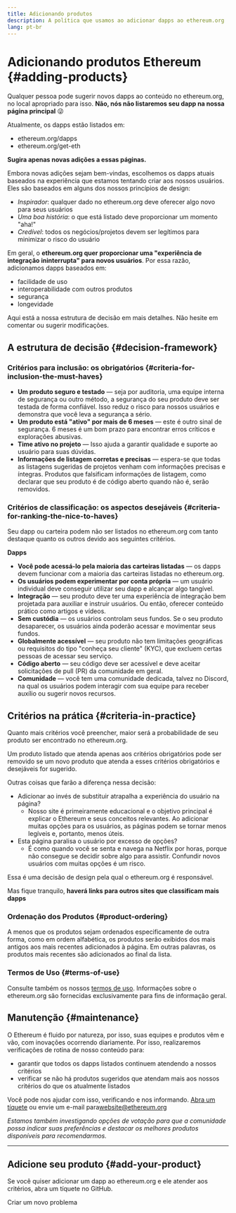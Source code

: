 ```yaml
---
title: Adicionando produtos
description: A política que usamos ao adicionar dapps ao ethereum.org
lang: pt-br
---
```


# Adicionando produtos Ethereum {#adding-products}

Qualquer pessoa pode sugerir novos dapps ao conteúdo no ethereum.org, no local apropriado para isso. **Não, nós não listaremos seu dapp na nossa página principal** 😜

Atualmente, os dapps estão listados em:

- ethereum.org/dapps
- ethereum.org/get-eth

**Sugira apenas novas adições a essas páginas.**

Embora novas adições sejam bem-vindas, escolhemos os dapps atuais baseados na experiência que estamos tentando criar aos nossos usuários. Eles são baseados em alguns dos nossos princípios de design:

- _Inspirador_: qualquer dado no ethereum.org deve oferecer algo novo para seus usuários
- _Uma boa história_: o que está listado deve proporcionar um momento "aha!"
- _Credível_: todos os negócios/projetos devem ser legítimos para minimizar o risco do usuário

Em geral, o **ethereum.org quer proporcionar uma "experiência de integração ininterrupta" para novos usuários**. Por essa razão, adicionamos dapps baseados em:

- facilidade de uso
- interoperabilidade com outros produtos
- segurança
- longevidade

Aqui está a nossa estrutura de decisão em mais detalhes. Não hesite em comentar ou sugerir modificações.

## A estrutura de decisão {#decision-framework}

### Critérios para inclusão: os obrigatórios {#criteria-for-inclusion-the-must-haves}

- **Um produto seguro e testado** — seja por auditoria, uma equipe interna de segurança ou outro método, a segurança do seu produto deve ser testada de forma confiável. Isso reduz o risco para nossos usuários e demonstra que você leva a segurança a sério.
- **Um produto está "ativo" por mais de 6 meses** — este é outro sinal de segurança. 6 meses é um bom prazo para encontrar erros críticos e explorações abusivas.
- **Time ativo no projeto** — Isso ajuda a garantir qualidade e suporte ao usuário para suas dúvidas.
- **Informações de listagem corretas e precisas** — espera-se que todas as listagens sugeridas de projetos venham com informações precisas e íntegras. Produtos que falsificam informações de listagem, como declarar que seu produto é de código aberto quando não é, serão removidos.

### Critérios de classificação: os aspectos desejáveis {#criteria-for-ranking-the-nice-to-haves}

Seu dapp ou carteira podem não ser listados no ethereum.org com tanto destaque quanto os outros devido aos seguintes critérios.

**Dapps**

- **Você pode acessá-lo pela maioria das carteiras listadas** — os dapps devem funcionar com a maioria das carteiras listadas no ethereum.org.
- **Os usuários podem experimentar por conta própria** — um usuário individual deve conseguir utilizar seu dapp e alcançar algo tangível.
- **Integração** — seu produto deve ter uma experiência de integração bem projetada para auxiliar e instruir usuários. Ou então, oferecer conteúdo prático como artigos e vídeos.
- **Sem custódia** — os usuários controlam seus fundos. Se o seu produto desaparecer, os usuários ainda poderão acessar e movimentar seus fundos.
- **Globalmente acessível** — seu produto não tem limitações geográficas ou requisitos do tipo "conheça seu cliente" (KYC), que excluem certas pessoas de acessar seu serviço.
- **Código aberto** — seu código deve ser acessível e deve aceitar solicitações de pull (PR) da comunidade em geral.
- **Comunidade** — você tem uma comunidade dedicada, talvez no Discord, na qual os usuários podem interagir com sua equipe para receber auxílio ou sugerir novos recursos.

## Critérios na prática {#criteria-in-practice}

Quanto mais critérios você preencher, maior será a probabilidade de seu produto ser encontrado no ethereum.org.

Um produto listado que atenda apenas aos critérios obrigatórios pode ser removido se um novo produto que atenda a esses critérios obrigatórios e desejáveis for sugerido.

Outras coisas que farão a diferença nessa decisão:

- Adicionar ao invés de substituir atrapalha a experiência do usuário na página?
  - Nosso site é primeiramente educacional e o objetivo principal é explicar o Ethereum e seus conceitos relevantes. Ao adicionar muitas opções para os usuários, as páginas podem se tornar menos legíveis e, portanto, menos úteis.
- Esta página paralisa o usuário por excesso de opções?
  - É como quando você se senta e navega na Netflix por horas, porque não consegue se decidir sobre algo para assistir. Confundir novos usuários com muitas opções é um risco.

Essa é uma decisão de design pela qual o ethereum.org é responsável.

Mas fique tranquilo, **haverá links para outros sites que classificam mais dapps**

### Ordenação dos Produtos {#product-ordering}

A menos que os produtos sejam ordenados especificamente de outra forma, como em ordem alfabética, os produtos serão exibidos dos mais antigos aos mais recentes adicionados à página. Em outras palavras, os produtos mais recentes são adicionados ao final da lista.

### Termos de Uso {#terms-of-use}

Consulte também os nossos [termos de uso](/terms-of-use/). Informações sobre o ethereum.org são fornecidas exclusivamente para fins de informação geral.

## Manutenção {#maintenance}

O Ethereum é fluido por natureza, por isso, suas equipes e produtos vêm e vão, com inovações ocorrendo diariamente. Por isso, realizaremos verificações de rotina de nosso conteúdo para:

- garantir que todos os dapps listados continuem atendendo a nossos critérios
- verificar se não há produtos sugeridos que atendam mais aos nossos critérios do que os atualmente listados

Você pode nos ajudar com isso, verificando e nos informando. [Abra um tíquete](https://github.com/ethereum/ethereum-org-website/issues/new?assignees=&labels=Type%3A+Feature&template=feature_request.yaml&title=) ou envie um e-mail para[website@ethereum.org](mailto:website@ethereum.org)

_Estamos também investigando opções de votação para que a comunidade possa indicar suas preferências e destacar os melhores produtos disponíveis para recomendarmos._

---

## Adicione seu produto {#add-your-product}

Se você quiser adicionar um dapp ao ethereum.org e ele atender aos critérios, abra um tíquete no GitHub.

<ButtonLink to="https://github.com/ethereum/ethereum-org-website/issues/new?assignees=&labels=feature+%3Asparkles%3A%2Ccontent+%3Afountain_pen%3A&template=suggest_dapp.yaml">
  Criar um novo problema
</ButtonLink>
